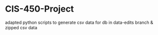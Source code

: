 # CIS-450-Project

adapted python scripts to generate csv data for db in data-edits branch
&
zipped csv data
